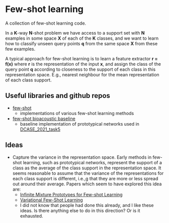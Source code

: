 # Few-shot learning

A collection of few-shot learning code.

In a __K__-way __N__-shot problem we have access to a support set with __N__ examples in some space __X__ of each of the __K__ classes, and we want to learn how to classify unseen query points __q__ from the same space __X__ from these few examples. 

A typical approach for few-shot learning is to learn a feature extractor __r = f(x)__ where __r__ is the representation of the input __x__, and assign the class of the query point __q__ according to closeness to the support of each class in this representation space. E.g., nearest neighbour for the mean representation of each class support.

## Useful libraries and github repos
- [few-shot](https://github.com/oscarknagg/few-shot)
  - implementations of various few-shot learning methods
- [few-shot bioacoustic baseline](https://github.com/c4dm/dcase-few-shot-bioacoustic/tree/main/baselines/deep_learning)
  - baseline implementation of prototypical networks used in [DCASE_2021_task5](http://dcase.community/challenge2021/task-few-shot-bioacoustic-event-detection)

## Ideas
- Capture the variance in the representation space. Early methods in few-shot learning, such as prototypical networks, represent the support of a class as the average of the class support in the representation space. It seems reasonable to assume that the variance of the representations for each class support is different, i.e.,g that they are more or less spread out around their average. Papers which seem to have explored this idea are:
  - [Infinite Mixture Prototypes for Few-shot Learning](http://proceedings.mlr.press/v97/allen19b.html)
  - [Variational Few-Shot Learning](https://openaccess.thecvf.com/content_ICCV_2019/html/Zhang_Variational_Few-Shot_Learning_ICCV_2019_paper.html)
  - I did not know that people had done this already, and I like these ideas. Is there anything else to do in this direction? Or is it exhausted.
